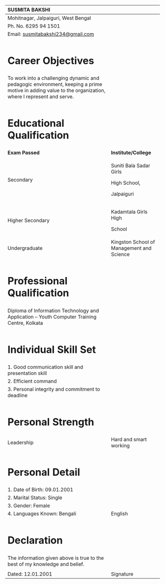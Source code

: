 ﻿|SUSMITA BAKSHI||
| :- | :- |
|Mohitnagar, Jalpaiguri, West Bengal||
|Ph. No. 6295 94 1501||
|Email: susmitabakshi234@gmail.com||
|||
|<h1>Career Objectives</h1>|
|To work into a challenging dynamic and pedagogic environment, keeping a prime motive in adding value to the organization, where I represent and serve.|
||
|<h1>Educational Qualification</h1>|
|**Exam Passed**|**Institute/College**|**Board/University**|**Subject Taken**|**Marks**|**Percentage (%)**|
|Secondary|<p>Suniti Bala Sadar Girls</p><p>High School,</p><p>Jalpaiguri</p>|West Bengal Board of Secondary Education|Bengali | English | Mathematics | Physical Science | Life Science | Geography | History|418 out of 700|59.72%|
|Higher Secondary|<p>Kadamtala Girls High</p><p>School</p>|West Bengal Council of Higher Secondary Education|<p>Bengali | English</p><p>| Acct. | Cost. &</p><p>Tax. | Business</p><p>Studies |</p><p>Economics</p>|347 out of 500|69.40%|
|Undergraduate|Kingston School of Management and Science|Maulana Abul Kalam Azad University of Technology|\_|\_|\_|
||
|<h1>Professional Qualification</h1>|
|Diploma of Information Technology and Application – Youth Computer Training Centre, Kolkata|
||
|<h1>Individual Skill Set</h1>|
|1. Good communication skill and presentation skill|
|2. Efficient command|
|3. Personal integrity and commitment to deadline|
||
|<h1>Personal Strength</h1>|
|Leadership|Hard and smart working|Multitasking|Teamwork|
||
|<h1>Personal Detail</h1>|
|1. Date of Birth: 09.01.2001|
|2. Marital Status: Single|
|3. Gender: Female|
|4. Languages Known: Bengali | English|
||
|<h1>Declaration</h1>|
|The information given above is true to the best of my knowledge and belief.|
||
|Dated: 12.01.2001|Signature|

